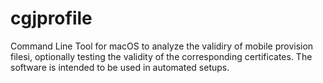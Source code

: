 # cgjprofile

Command Line Tool for macOS to analyze the validiry of mobile provision filesi,
optionally testing the validity of the corresponding certificates. The
software is intended to be used in automated setups.
